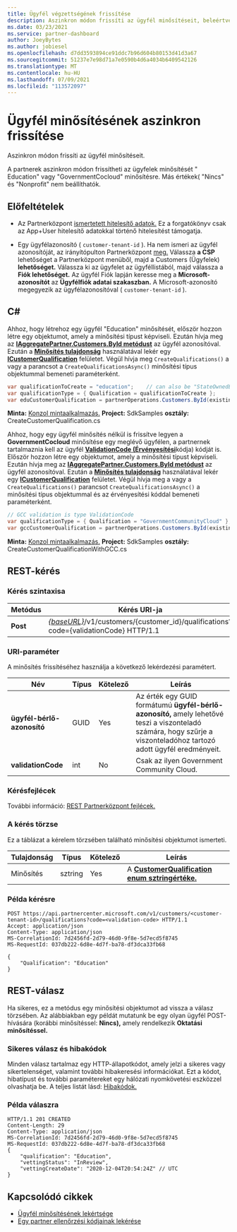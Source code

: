 ```yaml
---
title: Ügyfél végzettségének frissítése
description: Aszinkron módon frissíti az ügyfél minősítéseit, beleértve a profilhoz társított címet is.
ms.date: 03/23/2021
ms.service: partner-dashboard
author: JoeyBytes
ms.author: jobiesel
ms.openlocfilehash: d7dd3593894ce91ddc7b96d604b80153d41d3a67
ms.sourcegitcommit: 51237e7e98d71a7e0590b4d6a4034b6409542126
ms.translationtype: MT
ms.contentlocale: hu-HU
ms.lasthandoff: 07/09/2021
ms.locfileid: "113572097"
---
```

# <a name="update-a-customers-qualifications-asynchronously"></a>Ügyfél minősítésének aszinkron frissítése

Aszinkron módon frissíti az ügyfél minősítéseit.

A partnerek aszinkron módon frissítheti az ügyfelek minősítését " Education" vagy "GovernmentCocloud" minősítésre. Más értékek( "Nincs" és "Nonprofit" nem beállíthatók.

## <a name="prerequisites"></a>Előfeltételek

- Az Partnerközpont [ismertetett hitelesítő adatok.](partner-center-authentication.md) Ez a forgatókönyv csak az App+User hitelesítő adatokkal történő hitelesítést támogatja.

- Egy ügyfélazonosító ( `customer-tenant-id` ). Ha nem ismeri az ügyfél azonosítóját, az irányítópulton Partnerközpont [meg.](https://partner.microsoft.com/dashboard) Válassza **a CSP** lehetőséget a Partnerközpont menüből, majd a Customers (Ügyfelek) **lehetőséget.** Válassza ki az ügyfelet az ügyféllistából, majd válassza a **Fiók lehetőséget.** Az ügyfél Fiók lapján keresse meg a **Microsoft-azonosítót** az **Ügyfélfiók adatai szakaszban.** A Microsoft-azonosító megegyezik az ügyfélazonosítóval ( `customer-tenant-id` ).

## <a name="c"></a>C\#

Ahhoz, hogy létrehoz egy ügyfél "Education" minősítését, először hozzon létre egy objektumot, amely a minősítési típust képviseli. Ezután hívja meg az [**IAggregatePartner.Customers.ById metódust**](/dotnet/api/microsoft.store.partnercenter.customers.icustomercollection.byid) az ügyfél azonosítóval. Ezután a [**Minősítés tulajdonság**](/dotnet/api/microsoft.store.partnercenter.customers.icustomer.qualification) használatával lekér egy [**ICustomerQualification**](/dotnet/api/microsoft.store.partnercenter.qualification.icustomerqualification) felületet. Végül hívja meg `CreateQualifications()` a vagy a parancsot a `CreateQualificationsAsync()` minősítési típus objektummal bemeneti paraméterként.

``` csharp
var qualificationToCreate = "education";    // can also be "StateOwnedEntity" or "GovernmentCommunityCloud". See GCC example below.
var qualificationType = { Qualification = qualificationToCreate };
var eduCustomerQualification = partnerOperations.Customers.ById(existingCustomer.Id).Qualification.CreateQualifications(qualificationType);
```

**Minta:** [Konzol mintaalkalmazás.](https://github.com/microsoft/Partner-Center-DotNet-Samples) **Project:** SdkSamples **osztály:** CreateCustomerQualification.cs

Ahhoz, hogy egy ügyfél minősítés nélkül is frissítve legyen a **GovernmentCocloud** minősítése egy meglévő ügyfélen, a partnernek tartalmaznia kell az ügyfél [**ValidationCode (Érvényesítési**](utility-resources.md#validationcode)kódja) kódját is. Először hozzon létre egy objektumot, amely a minősítési típust képviseli. Ezután hívja meg az [**IAggregatePartner.Customers.ById metódust**](/dotnet/api/microsoft.store.partnercenter.customers.icustomercollection.byid) az ügyfél azonosítóval. Ezután a [**Minősítés tulajdonság**](/dotnet/api/microsoft.store.partnercenter.customers.icustomer.qualification) használatával lekér egy [**ICustomerQualification**](/dotnet/api/microsoft.store.partnercenter.qualification.icustomerqualification) felületet. Végül hívja meg a vagy a `CreateQualifications()` parancsot `CreateQualificationsAsync()` a minősítési típus objektummal és az érvényesítési kóddal bemeneti paraméterként.

``` csharp
// GCC validation is type ValidationCode
var qualificationType = { Qualification = "GovernmentCommunityCloud" };
var gccCustomerQualification = partnerOperations.Customers.ById(existingCustomer.Id).Qualification.CreateQualifications(qualificationType, gccValidation);
```

**Minta:** [Konzol mintaalkalmazás.](https://github.com/microsoft/Partner-Center-DotNet-Samples) **Project:** SdkSamples **osztály:** CreateCustomerQualificationWithGCC.cs

## <a name="rest-request"></a>REST-kérés

### <a name="request-syntax"></a>Kérés szintaxisa

| Metódus  | Kérés URI-ja                                                                                             |
|---------|---------------------------------------------------------------------------------------------------------|
| **Post** | [*{baseURL}*](partner-center-rest-urls.md)/v1/customers/{customer_id}/qualifications?code={validationCode} HTTP/1.1 |

### <a name="uri-parameter"></a>URI-paraméter

A minősítés frissítéséhez használja a következő lekérdezési paramétert.

| Név                   | Típus | Kötelező | Leírás                                                                                                                                            |
|------------------------|------|----------|--------------------------------------------------------------------------------------------------------------------------------------------------------|
| **ügyfél-bérlő-azonosító** | GUID | Yes      | Az érték egy GUID formátumú **ügyfél-bérlő-azonosító,** amely lehetővé teszi a viszonteladó számára, hogy szűrje a viszonteladóhoz tartozó adott ügyfél eredményeit. |
| **validationCode**     | int  | No       | Csak az ilyen Government Community Cloud.                                                                                                            |

### <a name="request-headers"></a>Kérésfejlécek

További információ: [REST Partnerközpont fejlécek.](headers.md)

### <a name="request-body"></a>A kérés törzse

Ez a táblázat a kérelem törzsében található minősítési objektumot ismerteti.

Tulajdonság | Típus | Kötelező | Leírás
-------- | ---- | -------- | -----------
Minősítés | sztring | Yes | A [**CustomerQualification enum sztringértéke.**](/dotnet/api/microsoft.store.partnercenter.models.customers.customerqualification)

### <a name="request-example"></a>Példa kérésre

```http
POST https://api.partnercenter.microsoft.com/v1/customers/<customer-tenant-id>/qualifications?code=<validation-code> HTTP/1.1
Accept: application/json
Content-Type: application/json
MS-CorrelationId: 7d2456fd-2d79-46d0-9f8e-5d7ecd5f8745
MS-RequestId: 037db222-6d8e-4d7f-ba78-df3dca33fb68

{
    "Qualification": "Education"
}

```

## <a name="rest-response"></a>REST-válasz

Ha sikeres, ez a metódus egy minősítési objektumot ad vissza a válasz törzsében. Az alábbiakban egy  példát mutatunk be egy olyan ügyfél POST-hívására (korábbi minősítéssel: **Nincs),** amely rendelkezik **Oktatási minősítéssel.**

### <a name="response-success-and-error-codes"></a>Sikeres válasz és hibakódok

Minden válasz tartalmaz egy HTTP-állapotkódot, amely jelzi a sikeres vagy sikertelenséget, valamint további hibakeresési információkat. Ezt a kódot, hibatípust és további paramétereket egy hálózati nyomkövetési eszközzel olvashatja be. A teljes listát lásd: [Hibakódok.](error-codes.md)

### <a name="response-example"></a>Példa válaszra

```http
HTTP/1.1 201 CREATED
Content-Length: 29
Content-Type: application/json
MS-CorrelationId: 7d2456fd-2d79-46d0-9f8e-5d7ecd5f8745
MS-RequestId: 037db222-6d8e-4d7f-ba78-df3dca33fb68
{
    "qualification": "Education",
    "vettingStatus": "InReview",
    "vettingCreateDate": "2020-12-04T20:54:24Z" // UTC
}
```

## <a name="related-articles"></a>Kapcsolódó cikkek

- [Ügyfél minősítésének lekértsége](./get-customer-qualification-asynchronous.md)
- [Egy partner ellenőrzési kódjainak lekérése](get-a-partner-s-validation-codes.md)
